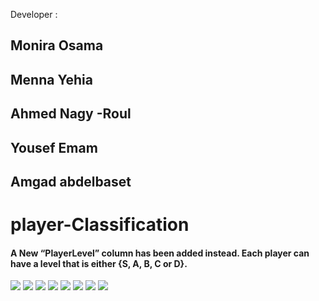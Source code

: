 Developer : 
<h2>Monira Osama</h2>
<h2>Menna Yehia</h2>
<h2>Ahmed Nagy -Roul</h2>
<h2>Yousef Emam</h2>
<h2>Amgad abdelbaset</h2>

# player-Classification

<h4>A New “PlayerLevel” column has been added instead. Each player can have a level that is either {S, A, B, C or D}.</h4>

![](https://user-images.githubusercontent.com/64781251/176655632-f888e365-9ef8-4ed4-b177-c577961fbb1d.svg)
![](https://user-images.githubusercontent.com/64781251/176655678-11e55ae9-ed2c-47b6-b7db-b50d17633262.svg)
![](https://user-images.githubusercontent.com/64781251/176655681-0f1f6e0f-6d4b-4efb-a5c9-8d075cc92a9a.svg)
![](https://user-images.githubusercontent.com/64781251/176655686-6d70af9f-0e95-448a-b890-3f0311813c9c.svg)
![](https://user-images.githubusercontent.com/64781251/176655690-70885015-6026-4aef-83fc-7a75cf47d194.svg)
![](https://user-images.githubusercontent.com/64781251/176655693-8e586f1e-4072-43d9-ba9c-228b1cb46bc8.svg)
![](https://user-images.githubusercontent.com/64781251/176655696-55c4c591-7c4f-4158-93bf-debc6ae51e87.svg)
![](https://user-images.githubusercontent.com/64781251/176655698-23e25792-7d9f-47d5-b44c-2dfae6881b14.svg)
